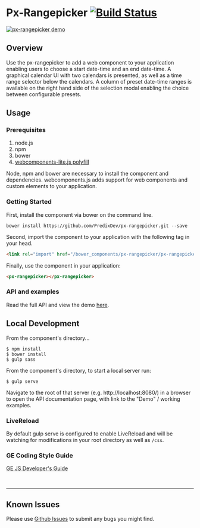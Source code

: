 # Px-Rangepicker [![Build Status](https://travis-ci.org/PredixDev/px-rangepicker.svg?branch=master)](https://travis-ci.org/PredixDev/px-rangepicker)

[![px-rangepicker demo](px-rangepicker.png?raw=true)](https://github.com/PredixDev/px-rangepicker)

## Overview

Use the px-rangepicker to add a web component to your application enabling users to choose a start date-time and an end date-time. A graphical calendar UI with two calendars is presented, as well as a time range selector below the calendars. A column of preset date-time ranges is available on the right hand side of the selection modal enabling the choice between configurable presets.

## Usage

### Prerequisites

1. node.js
2. npm
3. bower
4. [webcomponents-lite.js polyfill](https://github.com/webcomponents/webcomponentsjs)

Node, npm and bower are necessary to install the component and dependencies. webcomponents.js adds support for web components and custom elements to your application.

### Getting Started

First, install the component via bower on the command line.

```
bower install https://github.com/PredixDev/px-rangepicker.git --save
```

Second, import the component to your application with the following tag in your head.

```html
<link rel="import" href="/bower_components/px-rangepicker/px-rangepicker.html"/>
```

Finally, use the component in your application:

```html
<px-rangepicker></px-rangepicker>
```

### API and examples

Read the full API and view the demo [here](https://predixdev.github.io/px-rangepicker).

## Local Development

From the component's directory...

```
$ npm install
$ bower install
$ gulp sass
```

From the component's directory, to start a local server run:

```
$ gulp serve
```

Navigate to the root of that server (e.g. http://localhost:8080/) in a browser to open the API documentation page, with link to the "Demo" / working examples.

### LiveReload

By default gulp serve is configured to enable LiveReload and will be watching for modifications in your root directory as well as `/css`.






### GE Coding Style Guide
[GE JS Developer's Guide](https://github.com/GeneralElectric/javascript)

<br />
<hr />

## Known Issues

Please use [Github Issues](https://github.com/PredixDev/COMPONENT/issues) to submit any bugs you might find.
